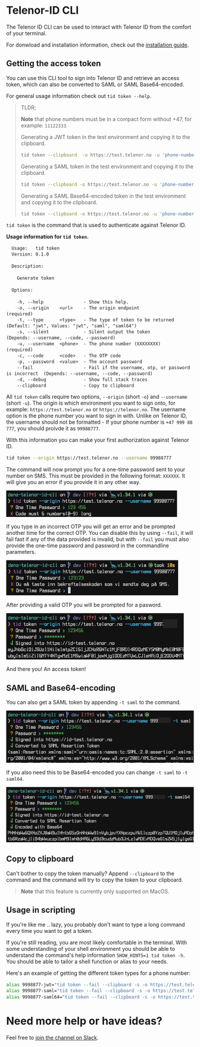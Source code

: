# Telenor-ID CLI

The Telenor ID CLI can be used to interact with Telenor ID from the comfort of
your terminal.

For donwload and installation information, check out the
[installation guide](./install.md).

## Getting the access token

You can use this CLI tool to sign into Telenor ID and retrieve an access token,
which can also be converted to SAML or SAML Base64-encoded.

For general usage information check out `tid token --help`.

> TLDR;
>
> **Note** that phone numbers must be in a compact form without +47, for
> example: `11122333`.
>
> Generating a JWT token in the test environment and copying it to the
> clipboard.
>
> ```sh
> tid token --clipboard  -o https://test.telenor.no -u 'phone-number' -c 'otp' -p 'password'
> ```
>
> Generating a SAML token in the test environment and copying it to the
> clipboard.
>
> ```sh
> tid token --clipboard -o https://test.telenor.no -u 'phone-number' -c 'otp' -p 'password' -t saml
> ```
>
> Generating a SAML Base64-encoded token in the test environment and copying it
> to the clipboard.
>
> ```sh
> tid token --clipboard -o https://test.telenor.no -u 'phone-number' -c 'otp' -p 'password' -t saml64
> ```

`tid token` is the command that is used to authenticate against Telenor ID.

**Usage information for `tid token`.**

```
  Usage:   tid token
  Version: 0.1.0    

  Description:

    Generate token

  Options:

    -h, --help               - Show this help.
    -o, --origin    <url>    - The origin endpoint                                  (required)
    -t, --type      <type>   - The type of token to be returned                     (Default: "jwt", Values: "jwt", "saml", "saml64")
    -s, --silent             - Silent output the token                              (Depends: --username, --code, --password)
    -u, --username  <phone>  - The phone number (XXXXXXXX)                          (required)
    -c, --code      <code>   - The OTP code
    -p, --password  <value>  - The account password
    --fail                   - Fail if the username, otp, or password is incorrect  (Depends: --username, --code, --password)
    -d, --debug              - Show full stack traces
    --clipboard              - Copy to clipboard
```

All `tid token` calls require two options, `--origin` (short `-o`) and
`--username` (short `-u`). The origin is which environment you want to sign
onto, for example: `https://test.telenor.no` or `https://telenor.no`. The
username option is the phone number you want to sign in with. Unlike on Telenor
ID, the username should not be formatted - If your phone number is
`+47 999 88 777`, you should proivde it as `99988777`.

With this information you can make your first authorization against Telenor ID.

```sh
tid token --origin https://test.telenor.no --username 99988777
```

The command will now prompt you for a one-time password sent to your number on
SMS. This must be provided in the following format: `XXXXXX`. It will give you
an error if you provide it in any other way.

![providing invalid otp](../assets/providing_invalid_otp.png)

If you type in an incorrect OTP you will get an error and be prompted another
time for the correct OTP. You can disable this by using `--fail`, it will fail
fast if any of the data provided is invalid, but with `--fail` you must also
provide the one-time password and password in the commandline parameters.

![providing incorrect otp](../assets/providing_incorrect_otp.png)

After providing a valid OTP you will be prompted for a pasword.

![providing valid password](../assets/providing_valid_password.png)

And there you! An access token!

## SAML and Base64-encoding

You can also get a SAML token by appending `-t saml` to the command.

![converting to saml](../assets/getting_saml_token.png)

If you also need this to be Base64-encoded you can change `-t saml` to
`-t saml64`.

![converting to saml64](../assets/getting_saml64_token.png)

## Copy to clipboard

Can't bother to copy the token manually? Append `--clipboard` to the command and
the command will try to copy the token to your clipboard.

> **Note** that this feature is currently only supported on MacOS.

## Usage in scripting

If you're like me .. lazy, you probably don't want to type a long command every
time you want to get a token.

If you're still reading, you are most likely comfortable in the terminal. With
some understanding of your shell environment you should be able to understand
the command's help information `SHOW_HINTS=1 tid token -h`. You should be able
to tailor a shell function or alias to your needs.

Here's an example of getting the different token types for a phone number:

```sh
alias 9998877-jwt="tid token --fail --clipboard -s -o https://test.telenor.no -u 99988777 -c 123123 -p super-secret-password"
alias 9998877-saml="tid token --fail --clipboard -s -o https://test.telenor.no -u 99988777 -c 123123 -p super-secret-password -t saml"
alias 9998877-saml64="tid token --fail --clipboard -s -o https://test.telenor.no -u 99988777 -c 123123 -p super-secret-password -t saml64"
```

# Need more help or have ideas?

Feel free to
[join the channel on Slack](https://thedoozers.slack.com/archives/C05AML7795L).
